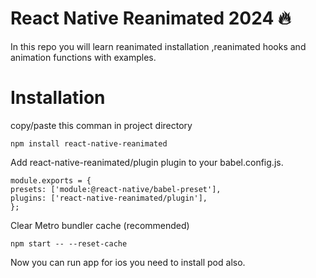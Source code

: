 # React Native Reanimated 2024 🔥
  In this repo you will learn reanimated installation ,reanimated hooks and animation functions with examples.

# Installation

   copy/paste this comman in project directory

    npm install react-native-reanimated
    
Add react-native-reanimated/plugin plugin to your babel.config.js.

    module.exports = {
    presets: ['module:@react-native/babel-preset'],
    plugins: ['react-native-reanimated/plugin'],
    };

Clear Metro bundler cache (recommended)
   
    npm start -- --reset-cache

Now you can run app for ios you need to install pod also.
